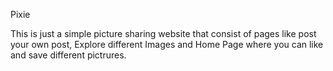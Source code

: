 Pixie

This is just a simple picture sharing website that consist of pages like post your own post, Explore different Images and Home Page where you can like and save different pictrures.